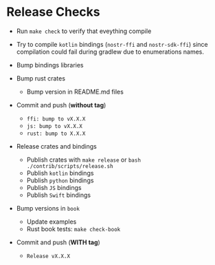 # Release Checks

* Run `make check` to verify that eveything compile

* Try to compile `kotlin` bindings (`nostr-ffi` and `nostr-sdk-ffi`) since compilation could fail during gradlew due to enumerations names.

* Bump bindings libraries

* Bump rust crates
    * Bump version in README.md files

* Commit and push (**without tag**)
    * `ffi: bump to vX.X.X`
    * `js: bump to vX.X.X`
    * `rust: bump to X.X.X`

* Release crates and bindings
    * Publish crates with `make release` or `bash ./contrib/scripts/release.sh`
    * Publish `kotlin` bindings
    * Publish `python` bindings
    * Publish `JS` bindings
    * Publish `Swift` bindings

* Bump versions in `book`
    * Update examples
    * Rust book tests: `make check-book`

* Commit and push (**WITH tag**)
    * `Release vX.X.X`
